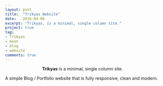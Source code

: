 ```yaml
---
layout: post
title:  "Trikyas Website"
date:   2016-04-06
excerpt: "Trikyas, is a minimal, single column site."
project: true
tag:
- Trikyas
- moon
- blog
- website
comments: true
---
```




<center><b>Trikyas</b> is a minimal, single column site.</center>

A simple Blog / Portfolio website that is fully responsive, clean and modern.
